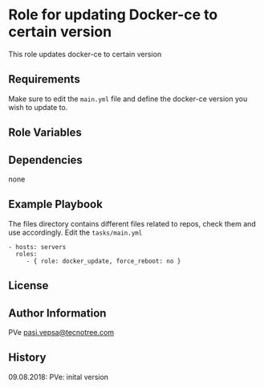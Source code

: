 Role for updating Docker-ce to certain version
=========

This role updates docker-ce to certain version

Requirements
------------

Make sure to edit the `main.yml` file and define the docker-ce version you wish to update to.

Role Variables
--------------

        
Dependencies
------------

none

Example Playbook
----------------
The files directory contains different files related to repos, check them and use accordingly. Edit the `tasks/main.yml`

    - hosts: servers
      roles:
         - { role: docker_update, force_reboot: no }

License
-------



Author Information
------------------
PVe  pasi.vepsa@tecnotree.com


History
-----------------
09.08.2018: PVe: inital version  

